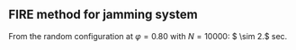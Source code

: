 ## FIRE method for jamming system
From the random configuration at $\varphi=0.80$ with $N=10000$: $ \sim 2.$ sec.
